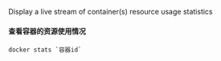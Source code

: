 Display a live stream of container(s) resource usage statistics

#### 查看容器的资源使用情况
    docker stats `容器id`